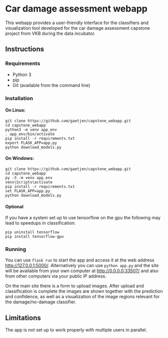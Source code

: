 # Car damage assessment webapp

This webapp provides a user-friendly interface for the classifiers and visualization tool developed for the car damage assessment capstone project from VKB during the data incubator.

## Instructions
### Requirements
* Python 3
* pip
* Git (available from the command line)
### Installation
#### On Linux:
```
git clone https://github.com/gaetjen/capstone_webapp.git
cd capstone_webapp
python3 -m venv app_env
. app_env/bin/activate
pip install -r requirements.txt
export FLASK_APP=app.py
python download_models.py
```
#### On Windows:
```
git clone https://github.com/gaetjen/capstone_webapp.git
cd capstone_webapp
py -3 -m venv app_env
venv\Scripts\activate
pip install -r requirements.txt
set FLASK_APP=app.py
python download_models.py
```
#### Optional
If you have a system set up to use tensorflow on the gpu the following may lead to speedups in classification:
```
pip uninstall tensorflow
pip install tensorflow-gpu
```
### Running
You can use `flask run` to start the app and access it at the web address http://127.0.0.1:5000/. Alternatively you can use `python app.py` and the site will be available from your own computer at http://0.0.0.0:33507/ and also from other computers via your public IP address.

On the main site there is a form to upload images. After upload and classification is complete the images are shown together with the prediction and confidence, as well as a visualization of the image regions relevant for the damage/no-damage classifier.

## Limitations
The app is not set up to work properly with multiple users in parallel.